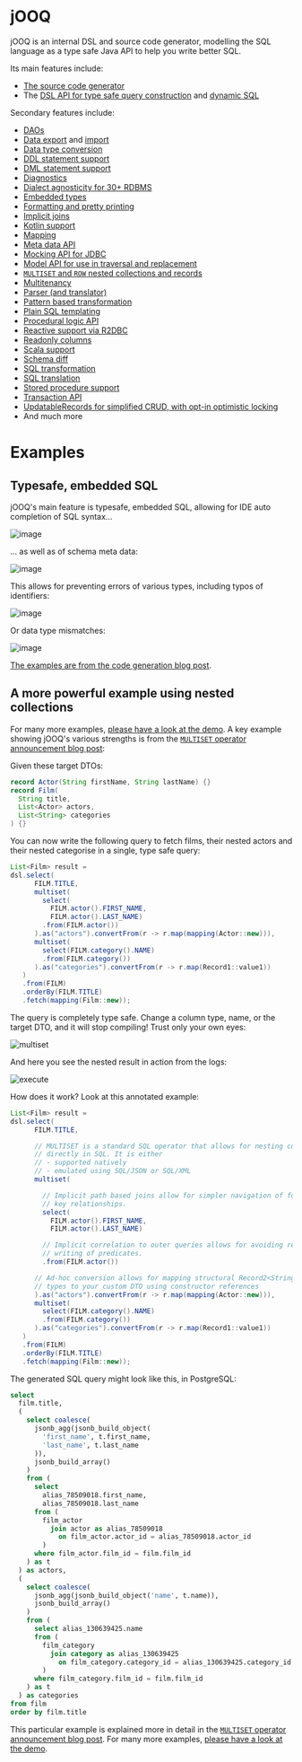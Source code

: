 jOOQ
====

jOOQ is an internal DSL and source code generator, modelling the SQL language as a type safe Java API to help you write better SQL. 

Its main features include:

- [The source code generator](https://blog.jooq.org/why-you-should-use-jooq-with-code-generation/)
- The [DSL API for type safe query construction](https://www.jooq.org/doc/latest/manual/sql-building/dsl-api/) and [dynamic SQL](https://www.jooq.org/doc/latest/manual/sql-building/dynamic-sql/)

Secondary features include:

- [DAOs](https://www.jooq.org/doc/latest/manual/sql-execution/daos/)
- [Data export](https://www.jooq.org/doc/latest/manual/sql-execution/exporting/) and [import](https://www.jooq.org/doc/latest/manual/sql-execution/importing/)
- [Data type conversion](https://www.jooq.org/doc/latest/manual/sql-execution/fetching/data-type-conversion/)
- [DDL statement support](https://www.jooq.org/doc/latest/manual/sql-building/ddl-statements/)
- [DML statement support](https://www.jooq.org/doc/latest/manual/sql-building/sql-statements/)
- [Diagnostics](https://www.jooq.org/doc/latest/manual/sql-execution/diagnostics/)
- [Dialect agnosticity for 30+ RDBMS](https://www.jooq.org/download/#databases)
- [Embedded types](https://www.jooq.org/doc/latest/manual/code-generation/codegen-embeddable-types/)
- [Formatting and pretty printing](https://www.jooq.org/doc/latest/manual/sql-building/queryparts/pretty-printing/)
- [Implicit joins](https://www.jooq.org/doc/latest/manual/sql-building/sql-statements/select-statement/implicit-join/)
- [Kotlin support](https://www.jooq.org/doc/latest/manual/sql-building/kotlin-sql-building/)
- [Mapping](https://www.jooq.org/doc/latest/manual/sql-execution/fetching/recordmapper/)
- [Meta data API](https://www.jooq.org/doc/latest/manual/sql-execution/meta-data/)
- [Mocking API for JDBC](https://www.jooq.org/doc/latest/manual/sql-execution/mocking-connection/)
- [Model API for use in traversal and replacement](https://www.jooq.org/doc/latest/manual/sql-building/model-api/)
- [`MULTISET` and `ROW` nested collections and records](https://blog.jooq.org/jooq-3-15s-new-multiset-operator-will-change-how-you-think-about-sql/)
- [Multitenancy](https://www.jooq.org/doc/latest/manual/sql-building/dsl-context/custom-settings/settings-render-mapping/)
- [Parser (and translator)](https://www.jooq.org/doc/latest/manual/sql-building/sql-parser/)
- [Pattern based transformation](https://www.jooq.org/doc/latest/manual/sql-building/queryparts/sql-transformation/transform-patterns/)
- [Plain SQL templating](https://www.jooq.org/doc/latest/manual/sql-building/plain-sql-templating/)
- [Procedural logic API](https://blog.jooq.org/vendor-agnostic-dynamic-procedural-logic-with-jooq/)
- [Reactive support via R2DBC](https://www.jooq.org/doc/latest/manual/sql-execution/fetching/reactive-fetching/)
- [Readonly columns](https://www.jooq.org/doc/latest/manual/code-generation/codegen-advanced/codegen-config-database/codegen-database-readonly-columns/)
- [Scala support](https://www.jooq.org/doc/latest/manual/sql-building/scala-sql-building/)
- [Schema diff](https://www.jooq.org/doc/latest/manual/sql-building/schema-diff/)
- [SQL transformation](https://www.jooq.org/doc/latest/manual/sql-building/queryparts/sql-transformation/)
- [SQL translation](https://www.jooq.org/translate/)
- [Stored procedure support](https://blog.jooq.org/the-best-way-to-call-stored-procedures-from-java-with-jooq/)
- [Transaction API](https://www.jooq.org/doc/latest/manual/sql-execution/transaction-management/)
- [UpdatableRecords for simplified CRUD, with opt-in optimistic locking](https://www.jooq.org/doc/latest/manual/sql-execution/crud-with-updatablerecords/simple-crud/)
- And much more

Examples
========

Typesafe, embedded SQL
----------------------

jOOQ's main feature is typesafe, embedded SQL, allowing for IDE auto completion of SQL syntax...

![image](https://github.com/jOOQ/jOOQ/assets/734593/a62305d7-c8a7-4a32-aa32-30708f70337d)

... as well as of schema meta data:

![image](https://github.com/jOOQ/jOOQ/assets/734593/a8e23067-254c-4a03-89b2-82985325ee69)

This allows for preventing errors of various types, including typos of identifiers:

![image](https://github.com/jOOQ/jOOQ/assets/734593/d2659a0c-7d45-4851-9455-81ac4bc18485)

Or data type mismatches:

![image](https://github.com/jOOQ/jOOQ/assets/734593/8d230f16-ce82-4de8-88b2-64997451ebfe)

[The examples are from the code generation blog post](https://blog.jooq.org/why-you-should-use-jooq-with-code-generation/).

A more powerful example using nested collections
------------------------------------------------

For many more examples, [please have a look at the demo](https://github.com/jOOQ/demo). A key example showing jOOQ's various strengths is from the [`MULTISET` operator announcement blog post](https://blog.jooq.org/jooq-3-15s-new-multiset-operator-will-change-how-you-think-about-sql/):

Given these target DTOs:

```java
record Actor(String firstName, String lastName) {}
record Film(
  String title,
  List<Actor> actors,
  List<String> categories
) {}
```

You can now write the following query to fetch films, their nested actors and their nested categorise in a single, type safe query:

```java
List<Film> result =
dsl.select(
      FILM.TITLE,
      multiset(
        select(
          FILM.actor().FIRST_NAME, 
          FILM.actor().LAST_NAME)
        .from(FILM.actor())
      ).as("actors").convertFrom(r -> r.map(mapping(Actor::new))),
      multiset(
        select(FILM.category().NAME)
        .from(FILM.category())
      ).as("categories").convertFrom(r -> r.map(Record1::value1))
   )
   .from(FILM)
   .orderBy(FILM.TITLE)
   .fetch(mapping(Film::new));
```

The query is completely type safe. Change a column type, name, or the target DTO, and it will stop compiling! Trust only your own eyes:

![multiset](https://github.com/jOOQ/jOOQ/assets/734593/948f8e62-2a93-4152-86d6-42a6eceb7133)

And here you see the nested result in action from the logs:

![execute](https://github.com/jOOQ/jOOQ/assets/734593/ba2f2a9f-218c-4ec9-8fb2-c2b8b7df2f4d)

How does it work? Look at this annotated example:


```java
List<Film> result =
dsl.select(
      FILM.TITLE,

      // MULTISET is a standard SQL operator that allows for nesting collections
      // directly in SQL. It is either
      // - supported natively
      // - emulated using SQL/JSON or SQL/XML
      multiset(

        // Implicit path based joins allow for simpler navigation of foreign
        // key relationships.
        select(
          FILM.actor().FIRST_NAME, 
          FILM.actor().LAST_NAME)

        // Implicit correlation to outer queries allows for avoiding repetitive
        // writing of predicates.
        .from(FILM.actor())

      // Ad-hoc conversion allows for mapping structural Record2<String, String>
      // types to your custom DTO using constructor references
      ).as("actors").convertFrom(r -> r.map(mapping(Actor::new))),
      multiset(
        select(FILM.category().NAME)
        .from(FILM.category())
      ).as("categories").convertFrom(r -> r.map(Record1::value1))
   )
   .from(FILM)
   .orderBy(FILM.TITLE)
   .fetch(mapping(Film::new));
```

The generated SQL query might look like this, in PostgreSQL:

```sql
select
  film.title,
  (
    select coalesce(
      jsonb_agg(jsonb_build_object(
        'first_name', t.first_name,
        'last_name', t.last_name
      )),
      jsonb_build_array()
    )
    from (
      select
        alias_78509018.first_name, 
        alias_78509018.last_name
      from (
        film_actor
          join actor as alias_78509018
            on film_actor.actor_id = alias_78509018.actor_id
        )
      where film_actor.film_id = film.film_id
    ) as t
  ) as actors,
  (
    select coalesce(
      jsonb_agg(jsonb_build_object('name', t.name)),
      jsonb_build_array()
    )
    from (
      select alias_130639425.name
      from (
        film_category
          join category as alias_130639425
            on film_category.category_id = alias_130639425.category_id
        )
      where film_category.film_id = film.film_id
    ) as t
  ) as categories
from film
order by film.title
```

This particular example is explained more in detail in the [`MULTISET` operator announcement blog post](https://blog.jooq.org/jooq-3-15s-new-multiset-operator-will-change-how-you-think-about-sql/). For many more examples, [please have a look at the demo](https://github.com/jOOQ/demo).